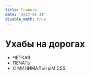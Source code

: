 ```yaml
---
title: Главная
date: '2017-01-31'
disable_math: true
---
```


<style type="text/css">
.home {
  text-align: center;
}
.home h1 {
  font-size: 3em;
}
.home h2 {
  margin-bottom: 4em;
}
.home ul {
  margin-left: -4em;
}
.home ul li {
  display: inline-block;
  margin-left: 4em;
}
</style>

<h1 class="title">Ухабы на дорогах</h1>

- ЧЕТКАЯ
- ПЕЧАТЬ
- С МИНИМАЛЬНЫМ CSS  
